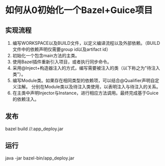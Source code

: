 # 如何从0初始化一个Bazel+Guice项目

## 实现流程
1. 编写WORKSPACE以及BUILD文件，以定义编译流程以及外部依赖。（BUILD文件中的依赖声明仅需要group id以及artifact id）
2. 初始化一个包含main方法的主类。
3. 使用Bazel插件重新引入项目，或者执行同步命令。
4. 采用@Inject+构造器注入的方式，编写需要被注入的类（以下称之为"待注入类"）。
5. 编写Module类。如果存在相同类型的依赖项，可以结合@Qualifier声明自定义注解。 
分别在Module类以及待注入类使用，以表明注入与待注入的关系。
6. 在主类中声明Injector与Instance，进行相应方法调用。最终完成基于Guice的依赖注入。

## 发布
bazel build //:app_deploy.jar

## 运行
java -jar bazel-bin/app_deploy.jar